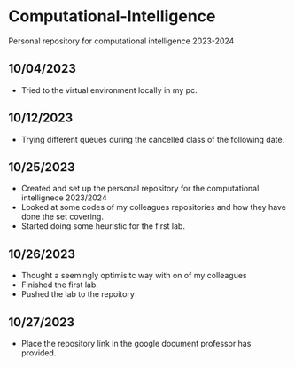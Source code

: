 # Computational-Intelligence
Personal repository for computational intelligence 2023-2024

**10/04/2023**
-
- Tried to the virtual environment locally in my pc.

**10/12/2023**
- 
- Trying different queues during the cancelled class of the following date.

**10/25/2023**
-
- Created and set up the personal repository for the computational intellignece 2023/2024
- Looked at some codes of my colleagues repositories and how they have done the set covering.
- Started doing some heuristic for the first lab.

**10/26/2023**
-
- Thought a seemingly optimisitc way with on of my colleagues
- Finished the first lab.
- Pushed the lab to the repoitory

**10/27/2023**
-
- Place the repository link in the google document professor has provided.


